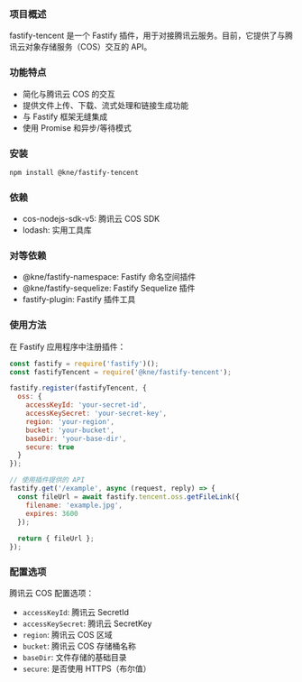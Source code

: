 ### 项目概述

fastify-tencent 是一个 Fastify 插件，用于对接腾讯云服务。目前，它提供了与腾讯云对象存储服务（COS）交互的 API。

### 功能特点

- 简化与腾讯云 COS 的交互
- 提供文件上传、下载、流式处理和链接生成功能
- 与 Fastify 框架无缝集成
- 使用 Promise 和异步/等待模式

### 安装

```bash
npm install @kne/fastify-tencent
```

### 依赖

- cos-nodejs-sdk-v5: 腾讯云 COS SDK
- lodash: 实用工具库

### 对等依赖

- @kne/fastify-namespace: Fastify 命名空间插件
- @kne/fastify-sequelize: Fastify Sequelize 插件
- fastify-plugin: Fastify 插件工具

### 使用方法

在 Fastify 应用程序中注册插件：

```javascript
const fastify = require('fastify')();
const fastifyTencent = require('@kne/fastify-tencent');

fastify.register(fastifyTencent, {
  oss: {
    accessKeyId: 'your-secret-id',
    accessKeySecret: 'your-secret-key',
    region: 'your-region',
    bucket: 'your-bucket',
    baseDir: 'your-base-dir',
    secure: true
  }
});

// 使用插件提供的 API
fastify.get('/example', async (request, reply) => {
  const fileUrl = await fastify.tencent.oss.getFileLink({
    filename: 'example.jpg',
    expires: 3600
  });
  
  return { fileUrl };
});
```

### 配置选项

腾讯云 COS 配置选项：

- `accessKeyId`: 腾讯云 SecretId
- `accessKeySecret`: 腾讯云 SecretKey
- `region`: 腾讯云 COS 区域
- `bucket`: 腾讯云 COS 存储桶名称
- `baseDir`: 文件存储的基础目录
- `secure`: 是否使用 HTTPS（布尔值）
